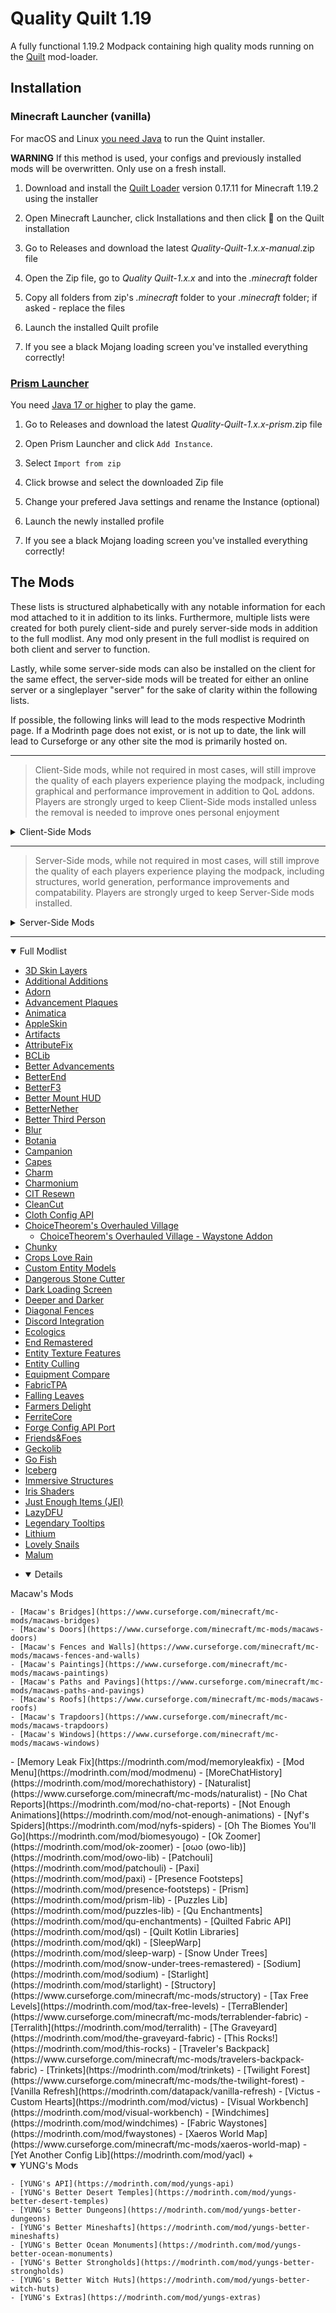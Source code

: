 
# Quality Quilt 1.19

A fully functional 1.19.2 Modpack containing high quality mods running on the [Quilt](https://quiltmc.org/en/) mod-loader.


## Installation

### Minecraft Launcher (vanilla)

For macOS and Linux [you need Java](https://adoptium.net) to run the Quint installer.

**WARNING** If this method is used, your configs and previously installed mods will be overwritten. Only use on a fresh install.

1. Download and install the [Quilt Loader](https://quiltmc.org/en/install/client/) version 0.17.11 for Minecraft 1.19.2 using the installer

2. Open Minecraft Launcher, click Installations and then click 📂 on the Quilt installation

3. Go to Releases and download the latest *Quality-Quilt-1.x.x-manual*.zip file

4. Open the Zip file, go to *Quality Quilt-1.x.x* and into the *.minecraft* folder

5. Copy all folders from zip's *.minecraft* folder to your *.minecraft* folder; if asked - replace the files

6. Launch the installed Quilt profile

7. If you see a black Mojang loading screen you've installed everything correctly!

### [Prism Launcher](https://prismlauncher.org)

You need [Java 17 or higher](https://prismlauncher.org/wiki/getting-started/installing-java/) to play the game.

1. Go to Releases and download the latest *Quality-Quilt-1.x.x-prism*.zip file

2. Open Prism Launcher and click `Add Instance`.

3. Select `Import from zip`

4. Click browse and select the downloaded Zip file

5. Change your prefered Java settings and rename the Instance (optional) 

6. Launch the newly installed profile

7. If you see a black Mojang loading screen you've installed everything correctly!

## The Mods

These lists is structured alphabetically with any notable information for each mod attached to it in addition to its links. Furthermore, multiple lists were created for both purely client-side and purely server-side mods in addition to the full modlist. Any mod only present in the full modlist is required on both client and server to function. 

Lastly, while some server-side mods can also be installed on the client for the same effect, the server-side mods will be treated for either an online server or a singleplayer "server" for the sake of clarity within the following lists.

If possible, the following links will lead to the mods respective Modrinth page. If a Modrinth page does not exist, or is not up to date, the link will lead to Curseforge or any other site the mod is primarily hosted on.



------------


> Client-Side mods, while not required in most cases, will still improve the quality of each players experience playing the modpack, including graphical and performance improvement in addition to QoL addons. Players are strongly urged to keep Client-Side mods installed unless the removal is needed to improve ones personal enjoyment 


<details><summary>Client-Side Mods</summary>

- [3D Skin Layers](https://modrinth.com/mod/3dskinlayers)
- [Advancement Plaques](https://modrinth.com/mod/advancement-plaques)
- [Animatica](https://modrinth.com/mod/animatica)
- [AppleSkin](https://modrinth.com/mod/appleskin)
	- must be installed on both client and server to function properly
- [Better Advancements](https://www.curseforge.com/minecraft/mc-mods/better-advancements)
- [BetterF3](https://modrinth.com/mod/betterf3)
- [Better Mount HUD](https://modrinth.com/mod/better-mount-hud)
- [Better Third Person](https://modrinth.com/mod/better-third-person)
- [Blur](https://modrinth.com/mod/blur-fabric)
- [Capes](https://modrinth.com/mod/capes)
- [Charm](https://modrinth.com/mod/charm)
- [Charmonium](https://modrinth.com/mod/charmonium)
	- [Charm](https://modrinth.com/mod/charm) is required for it to function to its fullest extend
- [CIT Resewn](https://modrinth.com/mod/cit-resewn)
- [CleanCut](https://www.curseforge.com/minecraft/mc-mods/cleancut)
- [Custom Entity Models](https://modrinth.com/mod/cem)
- [Dark Loading Screen](https://modrinth.com/mod/dark-loading-screen)
- [Entity Texture Features](https://modrinth.com/mod/entitytexturefeatures)
- [Entity Culling](https://modrinth.com/mod/entityculling)
- [Equipment Compare](https://modrinth.com/mod/equipment-compare)
- [Falling Leaves](https://modrinth.com/mod/fallingleaves)
- [FerriteCore](https://modrinth.com/mod/ferrite-core)
	- must be installed on both Client and Server for full performance gain
- [Iris Shaders](https://modrinth.com/mod/iris)
- [Just Enough Items (JEI)](https://modrinth.com/mod/jei)
- [LazyDFU](https://modrinth.com/mod/lazydfu)
- [Legendary Tooltips](https://modrinth.com/mod/legendary-tooltips)
- [Mod Menu](https://modrinth.com/mod/modmenu)
- [MoreChatHistory](https://modrinth.com/mod/morechathistory)
- [Not Enough Animations](https://modrinth.com/mod/not-enough-animations)
- [Ok Zoomer](https://modrinth.com/mod/ok-zoomer)
- [Presence Footsteps](https://modrinth.com/mod/presence-footsteps)
- [Sodium](https://modrinth.com/mod/sodium)
- [Starlight](https://modrinth.com/mod/starlight)
- [Xaeros World Map](https://www.curseforge.com/minecraft/mc-mods/xaeros-world-map)
</details>

------------

> Server-Side mods, while not required in most cases, will still improve the quality of each players experience playing the modpack, including structures, world generation, performance improvements and compatability. Players are strongly urged to keep Server-Side mods installed.

<details><summary>Server-Side Mods</summary>

- [AppleSkin](https://modrinth.com/mod/appleskin)
	- must be installed if client version is installed
- [AttributeFix](https://www.curseforge.com/minecraft/mc-mods/attributefix)
- [ChoiceTheorem's Overhauled Village](https://modrinth.com/mod/ct-overhaul-village)
    - [ChoiceTheorem's Overhauled Village - Waystone Addon](https://modrinth.com/datapack/ctov-waystone-compat)
	- addon needed if Waystone mod is installed
- [Chunky](https://modrinth.com/plugin/chunky)
- [Crops Love Rain](https://modrinth.com/mod/crops-love-rain)
- [Discord Integration](https://modrinth.com/plugin/dcintegration)
- [FabricTPA](https://modrinth.com/mod/fabrictpa)
- [FerriteCore](https://modrinth.com/mod/ferrite-core)
	- must be installed on both Client and Server for full performance gain
- [Immersive Structures](https://modrinth.com/mod/immersive-structures)
- [LazyDFU](https://modrinth.com/mod/lazydfu)
- [Lithium](https://modrinth.com/mod/lithium)
- [Memory Leak Fix](https://modrinth.com/mod/memoryleakfix)
- [Paxi](https://modrinth.com/mod/paxi)
- [SleepWarp](https://modrinth.com/mod/sleep-warp)
- [Starlight](https://modrinth.com/mod/starlight)
- [Structory](https://www.curseforge.com/minecraft/mc-mods/structory)
- [TerraBlender](https://www.curseforge.com/minecraft/mc-mods/terrablender-fabric)
- [Vanilla Refresh](https://modrinth.com/datapack/vanilla-refresh)
+ <details open>
<summary>YUNG's Mods</summary>
    
	- [YUNG's API](https://modrinth.com/mod/yungs-api)
    - [YUNG's Better Desert Temples](https://modrinth.com/mod/yungs-better-desert-temples)
    - [YUNG's Better Dungeons](https://modrinth.com/mod/yungs-better-dungeons)
    - [YUNG's Better Mineshafts](https://modrinth.com/mod/yungs-better-mineshafts)
    - [YUNG's Better Ocean Monuments](https://modrinth.com/mod/yungs-better-ocean-monuments)
    - [YUNG's Better Strongholds](https://modrinth.com/mod/yungs-better-strongholds)
    - [YUNG's Better Witch Huts](https://modrinth.com/mod/yungs-better-witch-huts)
    - [YUNG's Extras](https://modrinth.com/mod/yungs-extras)
</details>


</details>

------------


<details open><summary>Full Modlist</summary>

- [3D Skin Layers](https://modrinth.com/mod/3dskinlayers)
- [Additional Additions](https://modrinth.com/mod/addadd)
- [Adorn](https://modrinth.com/mod/adorn)
- [Advancement Plaques](https://modrinth.com/mod/advancement-plaques)
- [Animatica](https://modrinth.com/mod/animatica)
- [AppleSkin](https://modrinth.com/mod/appleskin)
- [Artifacts](https://modrinth.com/mod/artifacts)
- [AttributeFix](https://www.curseforge.com/minecraft/mc-mods/attributefix)
- [BCLib](https://modrinth.com/mod/bclib)
- [Better Advancements](https://www.curseforge.com/minecraft/mc-mods/better-advancements)
- [BetterEnd](https://modrinth.com/mod/betterend)
- [BetterF3](https://modrinth.com/mod/betterf3)
- [Better Mount HUD](https://modrinth.com/mod/better-mount-hud)
- [BetterNether](https://modrinth.com/mod/betternether)
- [Better Third Person](https://modrinth.com/mod/better-third-person)
- [Blur](https://modrinth.com/mod/blur-fabric)
- [Botania](https://modrinth.com/mod/botania)
- [Campanion](https://modrinth.com/mod/campanion)
- [Capes](https://modrinth.com/mod/capes)
- [Charm](https://modrinth.com/mod/charm)
- [Charmonium](https://modrinth.com/mod/charmonium)
- [CIT Resewn](https://modrinth.com/mod/cit-resewn)
- [CleanCut](https://www.curseforge.com/minecraft/mc-mods/cleancut)
- [Cloth Config API](https://modrinth.com/mod/cloth-config)
- [ChoiceTheorem's Overhauled Village](https://modrinth.com/mod/ct-overhaul-village)
    - [ChoiceTheorem's Overhauled Village - Waystone Addon](https://modrinth.com/datapack/ctov-waystone-compat)
- [Chunky](https://modrinth.com/plugin/chunky)
- [Crops Love Rain](https://modrinth.com/mod/crops-love-rain)
- [Custom Entity Models](https://modrinth.com/mod/cem)
- [Dangerous Stone Cutter](https://modrinth.com/mod/dangerousstonecutter)
- [Dark Loading Screen](https://modrinth.com/mod/dark-loading-screen)
- [Deeper and Darker](https://modrinth.com/mod/deeperdarker)
- [Diagonal Fences](https://modrinth.com/mod/diagonal-fences)
- [Discord Integration](https://modrinth.com/plugin/dcintegration)
- [Ecologics](https://www.curseforge.com/minecraft/mc-mods/ecologics)
- [End Remastered](https://modrinth.com/mod/endrem)
- [Entity Texture Features](https://modrinth.com/mod/entitytexturefeatures)
- [Entity Culling](https://modrinth.com/mod/entityculling)
- [Equipment Compare](https://modrinth.com/mod/equipment-compare)
- [FabricTPA](https://modrinth.com/mod/fabrictpa)
- [Falling Leaves](https://modrinth.com/mod/fallingleaves)
- [Farmers Delight](https://modrinth.com/mod/farmers-delight-fabric)
- [FerriteCore](https://modrinth.com/mod/ferrite-core)
- [Forge Config API Port](https://modrinth.com/mod/forge-config-api-port)
- [Friends&Foes](https://modrinth.com/mod/friends-and-foes-quilt)
- [Geckolib](https://modrinth.com/mod/geckolib)
- [Go Fish](https://www.curseforge.com/minecraft/mc-mods/go-fish)
- [Iceberg](https://modrinth.com/mod/iceberg)
- [Immersive Structures](https://modrinth.com/mod/immersive-structures)
- [Iris Shaders](https://modrinth.com/mod/iris)
- [Just Enough Items (JEI)](https://modrinth.com/mod/jei)
- [LazyDFU](https://modrinth.com/mod/lazydfu)
- [Legendary Tooltips](https://modrinth.com/mod/legendary-tooltips)
- [Lithium](https://modrinth.com/mod/lithium)
- [Lovely Snails](https://modrinth.com/mod/lovely_snails)
- [Malum](https://modrinth.com/mod/malum-quilt)
+ <details open>
<summary>Macaw's Mods</summary>

    - [Macaw's Bridges](https://www.curseforge.com/minecraft/mc-mods/macaws-bridges)
    - [Macaw's Doors](https://www.curseforge.com/minecraft/mc-mods/macaws-doors)
    - [Macaw's Fences and Walls](https://www.curseforge.com/minecraft/mc-mods/macaws-fences-and-walls)
    - [Macaw's Paintings](https://www.curseforge.com/minecraft/mc-mods/macaws-paintings)
    - [Macaw's Paths and Pavings](https://www.curseforge.com/minecraft/mc-mods/macaws-paths-and-pavings)
    - [Macaw's Roofs](https://www.curseforge.com/minecraft/mc-mods/macaws-roofs)
    - [Macaw's Trapdoors](https://www.curseforge.com/minecraft/mc-mods/macaws-trapdoors)
    - [Macaw's Windows](https://www.curseforge.com/minecraft/mc-mods/macaws-windows)
</details>
- [Memory Leak Fix](https://modrinth.com/mod/memoryleakfix)
- [Mod Menu](https://modrinth.com/mod/modmenu)
- [MoreChatHistory](https://modrinth.com/mod/morechathistory)
- [Naturalist](https://www.curseforge.com/minecraft/mc-mods/naturalist)
- [No Chat Reports](https://modrinth.com/mod/no-chat-reports)
- [Not Enough Animations](https://modrinth.com/mod/not-enough-animations)
- [Nyf's Spiders](https://modrinth.com/mod/nyfs-spiders)
- [Oh The Biomes You'll Go](https://modrinth.com/mod/biomesyougo)
- [Ok Zoomer](https://modrinth.com/mod/ok-zoomer)
- [oωo (owo-lib)](https://modrinth.com/mod/owo-lib)
- [Patchouli](https://modrinth.com/mod/patchouli)
- [Paxi](https://modrinth.com/mod/paxi)
- [Presence Footsteps](https://modrinth.com/mod/presence-footsteps)
- [Prism](https://modrinth.com/mod/prism-lib)
- [Puzzles Lib](https://modrinth.com/mod/puzzles-lib)
- [Qu Enchantments](https://modrinth.com/mod/qu-enchantments)
- [Quilted Fabric API](https://modrinth.com/mod/qsl)
- [Quilt Kotlin Libraries](https://modrinth.com/mod/qkl)
- [SleepWarp](https://modrinth.com/mod/sleep-warp)
- [Snow Under Trees](https://modrinth.com/mod/snow-under-trees-remastered)
- [Sodium](https://modrinth.com/mod/sodium)
- [Starlight](https://modrinth.com/mod/starlight)
- [Structory](https://www.curseforge.com/minecraft/mc-mods/structory)
- [Tax Free Levels](https://modrinth.com/mod/tax-free-levels)
- [TerraBlender](https://www.curseforge.com/minecraft/mc-mods/terrablender-fabric)
- [Terralith](https://modrinth.com/mod/terralith)
- [The Graveyard](https://modrinth.com/mod/the-graveyard-fabric)
- [This Rocks!](https://modrinth.com/mod/this-rocks)
- [Traveler's Backpack](https://www.curseforge.com/minecraft/mc-mods/travelers-backpack-fabric)
- [Trinkets](https://modrinth.com/mod/trinkets)
- [Twilight Forest](https://www.curseforge.com/minecraft/mc-mods/the-twilight-forest)
- [Vanilla Refresh](https://modrinth.com/datapack/vanilla-refresh)
- [Victus - Custom Hearts](https://modrinth.com/mod/victus)
- [Visual Workbench](https://modrinth.com/mod/visual-workbench)
- [Windchimes](https://modrinth.com/mod/windchimes)
- [Fabric Waystones](https://modrinth.com/mod/fwaystones)
- [Xaeros World Map](https://www.curseforge.com/minecraft/mc-mods/xaeros-world-map)
- [Yet Another Config Lib](https://modrinth.com/mod/yacl)
+ <details open>
<summary>YUNG's Mods</summary>
    
	- [YUNG's API](https://modrinth.com/mod/yungs-api)
    - [YUNG's Better Desert Temples](https://modrinth.com/mod/yungs-better-desert-temples)
    - [YUNG's Better Dungeons](https://modrinth.com/mod/yungs-better-dungeons)
    - [YUNG's Better Mineshafts](https://modrinth.com/mod/yungs-better-mineshafts)
    - [YUNG's Better Ocean Monuments](https://modrinth.com/mod/yungs-better-ocean-monuments)
    - [YUNG's Better Strongholds](https://modrinth.com/mod/yungs-better-strongholds)
    - [YUNG's Better Witch Huts](https://modrinth.com/mod/yungs-better-witch-huts)
    - [YUNG's Extras](https://modrinth.com/mod/yungs-extras)
</details>

</details>

